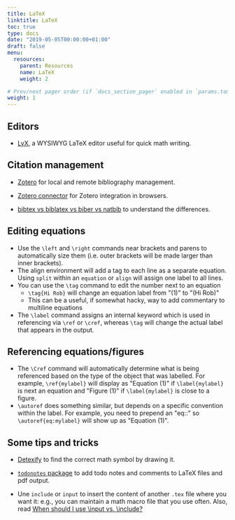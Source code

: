 ```yaml
---
title: LaTeX
linktitle: LaTeX
toc: true
type: docs
date: "2019-05-05T00:00:00+01:00"
draft: false
menu:
  resources:
    parent: Resources
    name: LaTeX
    weight: 2

# Prev/next pager order (if `docs_section_pager` enabled in `params.toml`)
weight: 1
---
```


## Editors

- [LyX](https://www.lyx.org/), a WYSIWYG LaTeX editor useful for quick math writing.

## Citation management

- [Zotero](https://www.zotero.org/) for local and remote bibliography management.

- [Zotero connector](https://www.zotero.org/download/connectors) for Zotero integration in browsers.

- [bibtex vs biblatex vs biber vs natbib](https://tex.stackexchange.com/questions/25701/bibtex-vs-biber-and-biblatex-vs-natbib) to understand the differences.

## Editing equations

- Use the ```\left``` and ```\right``` commands near brackets and parens to automatically size them (i.e. outer brackets will be made larger than inner brackets).
- The align environment will add a tag to each line as a separate equation. Using ```split``` within an ```equation``` or ```align``` will assign one label to all lines.
- You can use the ```\tag``` command to edit the number next to an equation 
    -  ```\tag{Hi Rob}``` will change an equation label from "(1)" to "(Hi Rob)"
    -  This can be a useful, if somewhat hacky, way to add commentary to multiline equations
- The ```\label``` command assigns an internal keyword which is used in referencing via ```\ref``` or ```\cref```, whereas ```\tag``` will change the actual label that appears in the output. 
    
## Referencing equations/figures

- The ```\Cref``` command will automatically determine what is being referenced based on the type of the object that was labelled. For example, ```\ref{mylabel}``` will display as "Equation (1)" if ```\label{mylabel}``` is next an equation and "Figure (1)" if ```\label{mylabel}``` is close to a figure.
- ```\autoref``` does something similar, but depends on a specific convention within the label. For example, you need to prepend an "eq::" so  ```\autoref{eq:mylabel}``` will show up as "Equation (1)".

## Some tips and tricks

- [Detexify](http://detexify.kirelabs.org/classify.html) to find the correct math symbol by drawing it.

- [`todonotes` package](https://www.ctan.org/pkg/todonotes) to add todo notes and comments to LaTeX files and pdf output.

- Une `include` or `input` to insert the content of another `.tex` file where you want it: e.g., you can maintain a math macro file that you use often. Also, read [When should I use \input vs. \include?](https://tex.stackexchange.com/questions/246/when-should-i-use-input-vs-include)
